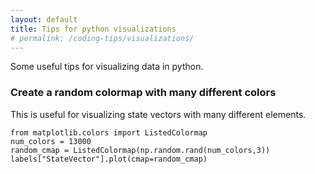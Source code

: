 ```yaml
---
layout: default
title: Tips for python visualizations
# permalink: /coding-tips/visualizations/
---
```

Some useful tips for visualizing data in python.

### Create a random colormap with many different colors
This is useful for visualizing state vectors with many different elements.
```
from matplotlib.colors import ListedColormap
num_colors = 13000
random_cmap = ListedColormap(np.random.rand(num_colors,3))
labels["StateVector"].plot(cmap=random_cmap)
```